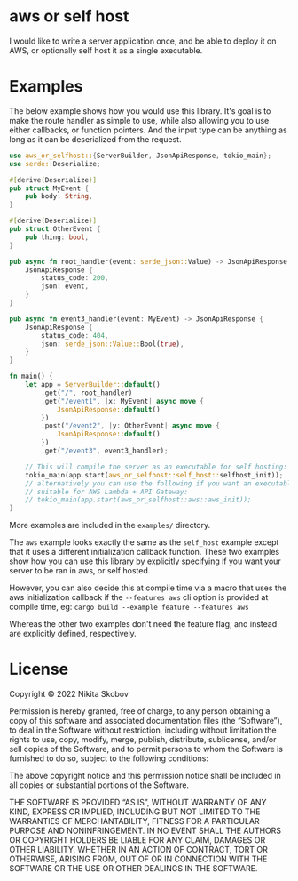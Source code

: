 # aws or self host

I would like to write a server application once, and be able to deploy it on AWS, or optionally self host it as a single executable.

# Examples

The below example shows how you would use this library. It's goal is to make the route handler as simple to use, while also allowing you to use either callbacks, or function pointers. And the input type can be anything as long as it can be deserialized from the request.

```rs
use aws_or_selfhost::{ServerBuilder, JsonApiResponse, tokio_main};
use serde::Deserialize;

#[derive(Deserialize)]
pub struct MyEvent {
    pub body: String,
}

#[derive(Deserialize)]
pub struct OtherEvent {
    pub thing: bool,
}

pub async fn root_handler(event: serde_json::Value) -> JsonApiResponse {
    JsonApiResponse {
        status_code: 200,
        json: event,
    }
}

pub async fn event3_handler(event: MyEvent) -> JsonApiResponse {
    JsonApiResponse {
        status_code: 404,
        json: serde_json::Value::Bool(true),
    }
}

fn main() {
    let app = ServerBuilder::default()
        .get("/", root_handler)
        .get("/event1", |x: MyEvent| async move {
            JsonApiResponse::default()
        })
        .post("/event2", |y: OtherEvent| async move {
            JsonApiResponse::default()
        })
        .get("/event3", event3_handler);

    // This will compile the server as an executable for self hosting:
    tokio_main(app.start(aws_or_selfhost::self_host::selfhost_init));
    // alternatively you can use the following if you want an executable
    // suitable for AWS Lambda + API Gateway:
    // tokio_main(app.start(aws_or_selfhost::aws::aws_init));
}
```

More examples are included in the `examples/` directory.

The `aws` example looks exactly the same as the `self_host` example except that it uses a different initialization callback function. These two examples show how you can use this library by explicitly specifying if you want your server to be ran in aws, or self hosted.

However, you can also decide this at compile time via a macro that uses the aws initialization callback if the `--features aws` cli option is provided at compile time, eg: `cargo build --example feature --features aws`

Whereas the other two examples don't need the feature flag, and instead are explicitly defined, respectively.

# License

Copyright © 2022 Nikita Skobov

Permission is hereby granted, free of charge, to any person obtaining a copy of this software and associated documentation files (the “Software”), to deal in the Software without restriction, including without limitation the rights to use, copy, modify, merge, publish, distribute, sublicense, and/or sell copies of the Software, and to permit persons to whom the Software is furnished to do so, subject to the following conditions:

The above copyright notice and this permission notice shall be included in all copies or substantial portions of the Software.

THE SOFTWARE IS PROVIDED “AS IS”, WITHOUT WARRANTY OF ANY KIND, EXPRESS OR IMPLIED, INCLUDING BUT NOT LIMITED TO THE WARRANTIES OF MERCHANTABILITY, FITNESS FOR A PARTICULAR PURPOSE AND NONINFRINGEMENT. IN NO EVENT SHALL THE AUTHORS OR COPYRIGHT HOLDERS BE LIABLE FOR ANY CLAIM, DAMAGES OR OTHER LIABILITY, WHETHER IN AN ACTION OF CONTRACT, TORT OR OTHERWISE, ARISING FROM, OUT OF OR IN CONNECTION WITH THE SOFTWARE OR THE USE OR OTHER DEALINGS IN THE SOFTWARE.
